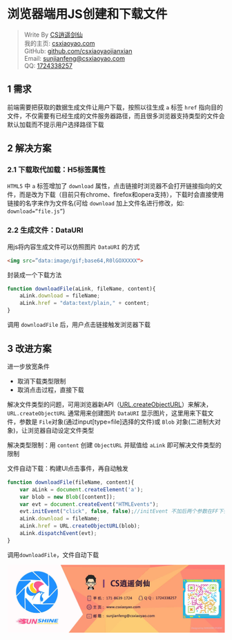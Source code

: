 # 浏览器端用JS创建和下载文件
> Write By [CS逍遥剑仙](http://home.ustc.edu.cn/~cssjf/)   
> 我的主页: [csxiaoyao.com](https://csxiaoyao.com)   
> GitHub: [github.com/csxiaoyaojianxian](https://github.com/csxiaoyaojianxian)   
> Email: [sunjianfeng@csxiaoyao.com](mailto:sunjianfeng@csxiaoyao.com)  
> QQ: [1724338257](http://wpa.qq.com/msgrd?uin=1724338257&site=qq&menu=yes)

## 1 需求

前端需要把获取的数据生成文件让用户下载，按照以往生成 `a` 标签 `href` 指向目的文件，不仅需要有已经生成的文件服务器路径，而且很多浏览器支持类型的文件会默认加载而不提示用户选择路径下载

## 2 解决方案

### 2.1 下载取代加载：H5标签属性

`HTML5` 中 `a` 标签增加了 `download` 属性，点击链接时浏览器不会打开链接指向的文件，而是改为下载（目前只有chrome、firefox和opera支持），下载时会直接使用链接的名字来作为文件名(可给 `download` 加上文件名进行修改，如: `download=“file.js”`)

### 2.2 生成文件：DataURI

用js将内容生成文件可以仿照图片 `DataURI` 的方式

```Html
<img src=”data:image/gif;base64,R0lGOXXXXX">
```

封装成一个下载方法

```javascript
function downloadFile(aLink, fileName, content){
    aLink.download = fileName;
    aLink.href = "data:text/plain," + content;
}
```

调用 `downloadFile` 后，用户点击链接触发浏览器下载

## 3 改进方案

进一步放宽条件

* 取消下载类型限制
* 取消点击过程，直接下载

解决文件类型的问题，可用浏览器新API（[URL.createObjectURL](https://developer.mozilla.org/en-US/docs/Web/API/URL.createObjectURL)）来解决，`URL.createObjectURL` 通常用来创建图片 `DataURI` 显示图片，这里用来下载文件，参数是 `File`对象(通过input[type=file]选择的文件)或 `Blob` 对象(二进制大对象)，让浏览器自动设定文件类型

解决类型限制：用 `content` 创建 `ObjectURL` 并赋值给 `aLink` 即可解决文件类型的限制

文件自动下载：构建UI点击事件，再自动触发

```jsx
function downloadFile(fileName, content){
    var aLink = document.createElement('a');
    var blob = new Blob([content]);
    var evt = document.createEvent("HTMLEvents");
    evt.initEvent("click", false, false);//initEvent 不加后两个参数在FF下会报错
    aLink.download = fileName;
    aLink.href = URL.createObjectURL(blob);
    aLink.dispatchEvent(evt);
}
```

调用`downloadFile`，文件自动下载

![sign](https://raw.githubusercontent.com/csxiaoyaojianxian/ImageHosting/master/img/sign.jpg)